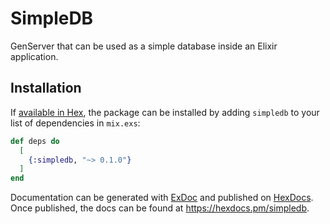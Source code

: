 # SimpleDB

GenServer that can be used as a simple database inside an Elixir application.

## Installation

If [available in Hex](https://hex.pm/docs/publish), the package can be installed
by adding `simpledb` to your list of dependencies in `mix.exs`:

```elixir
def deps do
  [
    {:simpledb, "~> 0.1.0"}
  ]
end
```

Documentation can be generated with [ExDoc](https://github.com/elixir-lang/ex_doc)
and published on [HexDocs](https://hexdocs.pm). Once published, the docs can
be found at <https://hexdocs.pm/simpledb>.

